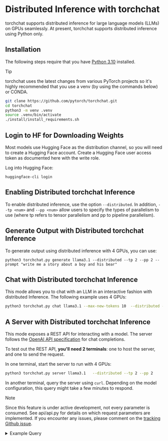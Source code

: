 # Distributed Inference with torchchat

torchchat supports distributed inference for large language models (LLMs) on GPUs seamlessly. 
At present, torchchat supports distributed inference using Python only.

## Installation
The following steps require that you have [Python 3.10](https://www.python.org/downloads/release/python-3100/) installed.

> [!TIP]
> torchchat uses the latest changes from various PyTorch projects so it's highly recommended that you use a venv (by using the commands below) or CONDA.

[skip default]: begin
```bash
git clone https://github.com/pytorch/torchchat.git
cd torchchat
python3 -m venv .venv
source .venv/bin/activate
./install/install_requirements.sh
```
[skip default]: end

[shell default]: ./install/install_requirements.sh

## Login to HF for Downloading Weights
Most models use Hugging Face as the distribution channel, so you will need to create a Hugging Face account. Create a Hugging Face user access token as documented here with the write role.

Log into Hugging Face:

[prefix default]: HF_TOKEN="${SECRET_HF_TOKEN_PERIODIC}"

```
huggingface-cli login
```

## Enabling Distributed torchchat Inference

To enable distributed inference, use the option `--distributed`.  In addition, `--tp <num>` and `--pp <num>` 
allow users to specify the types of parallelism to use (where tp refers to tensor parallelism and pp to pipeline parallelism).


## Generate Output with Distributed torchchat Inference

To generate output using distributed inference with 4 GPUs, you can use:
```
python3 torchchat.py generate llama3.1 --distributed --tp 2 --pp 2 --prompt "write me a story about a boy and his bear"
```


## Chat with Distributed torchchat Inference

This mode allows you to chat with an LLM in an interactive fashion with distributed Inference.  The following example uses 4 GPUs:

[skip default]: begin
```bash
python3 torchchat.py chat llama3.1 --max-new-tokens 10  --distributed --tp 2 --pp 2
```
[skip default]: end


## A Server with Distributed torchchat Inference

This mode exposes a REST API for interacting with a model.
The server follows the [OpenAI API specification](https://platform.openai.com/docs/api-reference/chat) for chat completions.

To test out the REST API, **you'll need 2 terminals**: one to host the server, and one to send the request.

In one terminal, start the server to run with 4 GPUs:

[skip default]: begin

```bash
python3 torchchat.py server llama3.1   --distributed --tp 2 --pp 2
```
[skip default]: end

<!--
[shell default]: python3 torchchat.py server llama3.1 --distributed --tp 2 --pp 2 & server_pid=$! ; sleep 180 # wait for server to be ready to accept requests
-->

In another terminal, query the server using `curl`. Depending on the model configuration, this query might take a few minutes to respond.

> [!NOTE]
> Since this feature is under active development, not every parameter is consumed. See api/api.py for details on
> which request parameters are implemented. If you encounter any issues, please comment on the [tracking Github issue](https://github.com/pytorch/torchchat/issues/973).

<details>
<summary>Example Query</summary>

Setting `stream` to "true" in the request emits a response in chunks. If `stream` is unset or not "true", then the client will await the full response from the server.

**Example Input + Output**

```
curl http://127.0.0.1:5000/v1/chat/completions \
  -H "Content-Type: application/json" \
  -d '{
    "model": "llama3.1",
    "stream": "true",
    "max_tokens": 200,
    "messages": [
      {
        "role": "system",
        "content": "You are a helpful assistant."
      },
      {
        "role": "user",
        "content": "Hello!"
      }
    ]
  }'
```
[skip default]: begin
```
{"response":" I'm a software developer with a passion for building innovative and user-friendly applications. I have experience in developing web and mobile applications using various technologies such as Java, Python, and JavaScript. I'm always looking for new challenges and opportunities to learn and grow as a developer.\n\nIn my free time, I enjoy reading books on computer science and programming, as well as experimenting with new technologies and techniques. I'm also interested in machine learning and artificial intelligence, and I'm always looking for ways to apply these concepts to real-world problems.\n\nI'm excited to be a part of the developer community and to have the opportunity to share my knowledge and experience with others. I'm always happy to help with any questions or problems you may have, and I'm looking forward to learning from you as well.\n\nThank you for visiting my profile! I hope you find my information helpful and interesting. If you have any questions or would like to discuss any topics, please feel free to reach out to me. I"}
```

[skip default]: end

<!--
[shell default]: kill ${server_pid}
-->

</details>

[end default]: end
